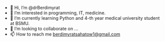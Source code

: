 - 👋 Hi, I’m @drBerdimyrat
- 👀 I’m interested in programming, IT, medicine.
- 🌱 I’m currently learning Python and 4-th year medical university student at BSMU.
- 💞️ I’m looking to collaborate on ...
- 📫 How to reach me berdimyratsahatow1@gmail.com

<!---
drBerdimyrat/drBerdimyrat is a ✨ special ✨ repository because its `README.md` (this file) appears on your GitHub profile.
You can click the Preview link to take a look at your changes.
--->
